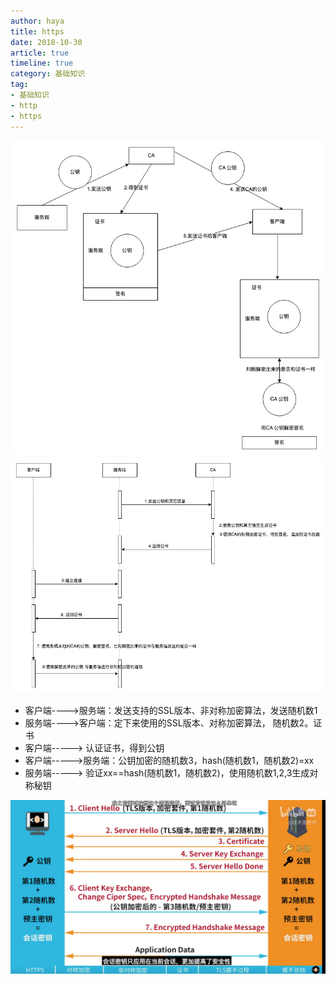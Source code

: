 ```yaml
---
author: haya
title: https
date: 2018-10-30
article: true
timeline: true
category: 基础知识
tag:
- 基础知识
- http
- https
---
```



![](/assets/knowledge/计算机网络/https/1.png)
![](/assets/knowledge/计算机网络/https/2.png)

- 客户端---->服务端：发送支持的SSL版本、非对称加密算法，发送随机数1
- 服务端---->客户端：定下来使用的SSL版本、对称加密算法，   随机数2。证书
- 客户端-----> 认证证书，得到公钥
- 客户端----->服务端：公钥加密的随机数3，hash(随机数1，随机数2)=xx
- 服务端-----> 验证xx==hash(随机数1，随机数2)，使用随机数1,2,3生成对称秘钥

![](/assets/knowledge/计算机网络/https/3.png)
